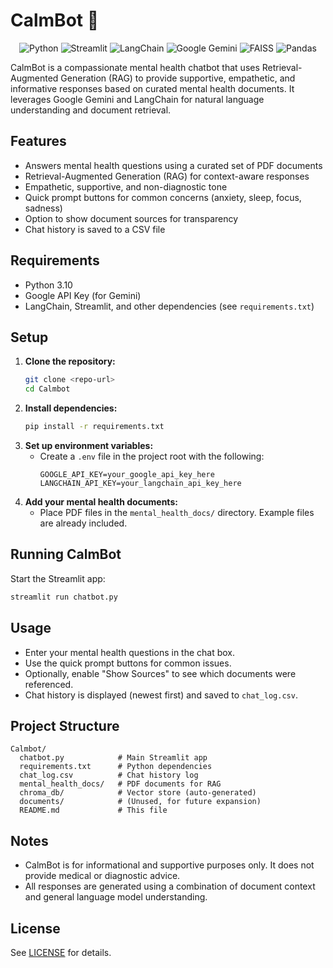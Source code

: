 # CalmBot 🧘

<p align="center">
  <img src="https://img.shields.io/badge/Python-3.10-blue?logo=python&logoColor=white" alt="Python" />
  <img src="https://img.shields.io/badge/Streamlit-FF4B4B?logo=streamlit&logoColor=white" alt="Streamlit" />
  <img src="https://img.shields.io/badge/LangChain-FFD700?logo=data:image/svg+xml;base64,PHN2ZyBmaWxsPSIjRkZGIiB2aWV3Qm94PSIwIDAgMzAgMzAiIHdpZHRoPSIzMCIgaGVpZ2h0PSIzMCI+PHJlY3Qgd2lkdGg9IjMwIiBoZWlnaHQ9IjMwIiByeD0iNSIvPjwvc3ZnPg==" alt="LangChain" />
  <img src="https://img.shields.io/badge/Google%20Gemini-4285F4?logo=google&logoColor=white" alt="Google Gemini" />
  <img src="https://img.shields.io/badge/FAISS-009688?logo=data:image/svg+xml;base64,PHN2ZyBmaWxsPSIjMDA5Njg4IiB2aWV3Qm94PSIwIDAgMzAgMzAiIHdpZHRoPSIzMCIgaGVpZ2h0PSIzMCI+PHJlY3Qgd2lkdGg9IjMwIiBoZWlnaHQ9IjMwIiByeD0iNSIvPjwvc3ZnPg==" alt="FAISS" />
  <img src="https://img.shields.io/badge/Pandas-150458?logo=pandas&logoColor=white" alt="Pandas" />
</p>

CalmBot is a compassionate mental health chatbot that uses Retrieval-Augmented Generation (RAG) to provide supportive, empathetic, and informative responses based on curated mental health documents. It leverages Google Gemini and LangChain for natural language understanding and document retrieval.

## Features
- Answers mental health questions using a curated set of PDF documents
- Retrieval-Augmented Generation (RAG) for context-aware responses
- Empathetic, supportive, and non-diagnostic tone
- Quick prompt buttons for common concerns (anxiety, sleep, focus, sadness)
- Option to show document sources for transparency
- Chat history is saved to a CSV file

## Requirements
- Python 3.10
- Google API Key (for Gemini)
- LangChain, Streamlit, and other dependencies (see `requirements.txt`)

## Setup
1. **Clone the repository:**
   ```bash
   git clone <repo-url>
   cd Calmbot
   ```
2. **Install dependencies:**
   ```bash
   pip install -r requirements.txt
   ```
3. **Set up environment variables:**
   - Create a `.env` file in the project root with the following:
     ```env
     GOOGLE_API_KEY=your_google_api_key_here
     LANGCHAIN_API_KEY=your_langchain_api_key_here
     ```
4. **Add your mental health documents:**
   - Place PDF files in the `mental_health_docs/` directory. Example files are already included.

## Running CalmBot
Start the Streamlit app:
```bash
streamlit run chatbot.py
```

## Usage
- Enter your mental health questions in the chat box.
- Use the quick prompt buttons for common issues.
- Optionally, enable "Show Sources" to see which documents were referenced.
- Chat history is displayed (newest first) and saved to `chat_log.csv`.

## Project Structure
```
Calmbot/
  chatbot.py            # Main Streamlit app
  requirements.txt      # Python dependencies
  chat_log.csv          # Chat history log
  mental_health_docs/   # PDF documents for RAG
  chroma_db/            # Vector store (auto-generated)
  documents/            # (Unused, for future expansion)
  README.md             # This file
```

## Notes
- CalmBot is for informational and supportive purposes only. It does not provide medical or diagnostic advice.
- All responses are generated using a combination of document context and general language model understanding.

## License
See [LICENSE](LICENSE) for details.
